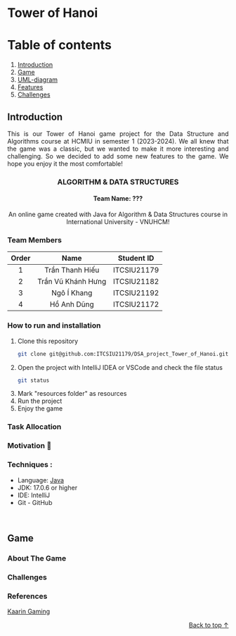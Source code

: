 # Tower of Hanoi

# Table of contents
1. [Introduction](#Introduction)
2. [Game](#Game)
3. [UML-diagram](#UML-diagram)
4. [Features](#Features)
5. [Challenges](#Challenges)


## Introduction
<div style = "text-align: justify">
This is our Tower of Hanoi game project for the Data Structure and Algorithms course at HCMIU in semester 1 (2023-2024). We all knew that the game was a classic, but we wanted to make it more interesting and challenging. So we decided to add some new features to the game. We hope you enjoy it the most comfortable!
</div>

<h3 align="center">ALGORITHM & DATA STRUCTURES</h3>
<h4 align="center">Team Name: ???</h4>
<div>
  <p align="center">
    An online game created with Java for Algorithm & Data Structures course in International University - VNUHCM!
   </p>
</div>

### Team Members

| Order |         Name          | Student ID  |
|:-----:|:---------------------:|:-----------:|
|   1   |   Trần Thanh Hiếu     | ITCSIU21179 |
|   2   |   Trần Vũ Khánh Hưng  | ITCSIU21182 |
|   3   |   Ngô Í Khang         | ITCSIU21192 |
|   4   |   Hồ Anh Dũng         | ITCSIU21172 |

### How to run and installation

1. Clone this repository
    ```sh
    git clone git@github.com:ITCSIU21179/DSA_project_Tower_of_Hanoi.git
    ```
2. Open the project with IntelliJ IDEA or VSCode and check the file status
    ```sh
    git status
    ```
3. Mark "resources folder" as resources
4. Run the project
5. Enjoy the game

### Task Allocation

### Motivation :mechanical_arm:

### Techniques :
- Language: [Java](https://www.java.com/en/)
- JDK: 17.0.6 or higher
- IDE: IntelliJ
- Git - GitHub
<br />


## Game <a name="Game"></a>
### About The Game

### Challenges

### References
[Kaarin Gaming](https://www.youtube.com/watch?v=6_N8QZ47toY&list=PL4rzdwizLaxYmltJQRjq18a9gsSyEQQ-0)
<p align="right"><a href="#top">Back to top ↑</a></p>

<!-- MARKDOWN LINKS & IMAGES -->
<!-- https://www.markdownguide.org/basic-syntax/#reference-style-links -->
